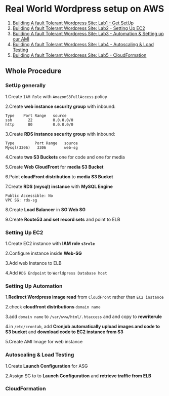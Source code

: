 # Real World Wordpress setup on AWS 

1. [Building A fault Tolerant Wordpress Site: Lab1 - Get SetUp](1Wordpress_Setup.md)
2. [Building A fault Tolerant Wordpress Site: Lab2 - Setting Up EC2](2Wordpress_EC2Setup.md)
3. [Building A fault Tolerant Wordpress Site: Lab3 - Automation & Setting up our AMI](3Wordpress_CDN_AMI.md)
4. [Building A fault Tolerant Wordpress Site: Lab4 - Autoscaling & Load Testing](4Wordpress_AutoScaling.md)
5. [Building A fault Tolerant Wordpress Site: Lab5 - CloudFormation](5Wordpress_CloudFormation.md)


## Whole Procedure

### SetUp generally

1.Create `IAM Role` with `AmazonS3FullAccess` policy

2.Create **web instance security group** with inbound:

```
Type    Port Range   source
ssh       22         0.0.0.0/0
http      80         0.0.0.0/0
```

3.Create **RDS instance security group** with inbound:

```
Type         Port Range   source
Mysql(3306)   3306        web-sg
```

4.Create **two S3 Buckets** one for code and one for media

5.Create **Web CloudFront** for **media S3 Bucket**

6.Point **cloudFront distribution** to **media S3 Bucket**

7.Create **RDS (mysql) instance** with **MySQL Engine**

```
Public Accessible: No
VPC SG: rds-sg 
```
8.Create **Load Balancer** in **SG Web SG**

9.Create **Route53 and set record sets** and point to ELB

### Setting Up EC2

1.Create EC2 instance with **IAM role `s3role`**

2.Configure instance inside **Web-SG**

3.Add web Instance to ELB

4.Add `RDS Endpoint` to `Worldpress Database host`


### Setting Up Automation

1.**Redirect Wordpress image read** from `CloudFront` rather than `EC2 instance`

2.check **cloudfront distributions** `domain name`

3.add `domain name` to `/var/www/html/.htaccess` and and copy to **rewriterule**

4.in `/etc/crontab`, add **Cronjob** **automatically upload images and code to S3 bucket** and **download code to EC2 instance from S3**

5.Create AMI Image for web instance

### Autoscaling & Load Testing

1.Create **Launch Configuration** for ASG

2.Assign SG to to **Launch Configuration** and **retrieve traffic from ELB**

### CloudFormation
